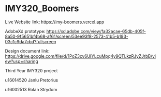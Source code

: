 # IMY320_Boomers

Live Website link: https://imy-boomers.vercel.app

AdobeXd prototype: https://xd.adobe.com/view/fa32acae-65db-405f-8a50-9f5651bf4b68-af61/screen/53ee93f8-2573-41b5-b193-03c1c9da7cbd?fullscreen

Design document link: https://drive.google.com/file/d/1PoZ3cv6UIYLcuMpq4y9QTLkzRJyZJrbB/view?usp=sharing

Third Year IMY320 project

u16014520 Janlu Pretorius

u16002513 Rolan Strydom


